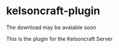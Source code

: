 kelsoncraft-plugin
==================

The download may be avaiable soon

This is the plugin for the Kelsoncraft Server
